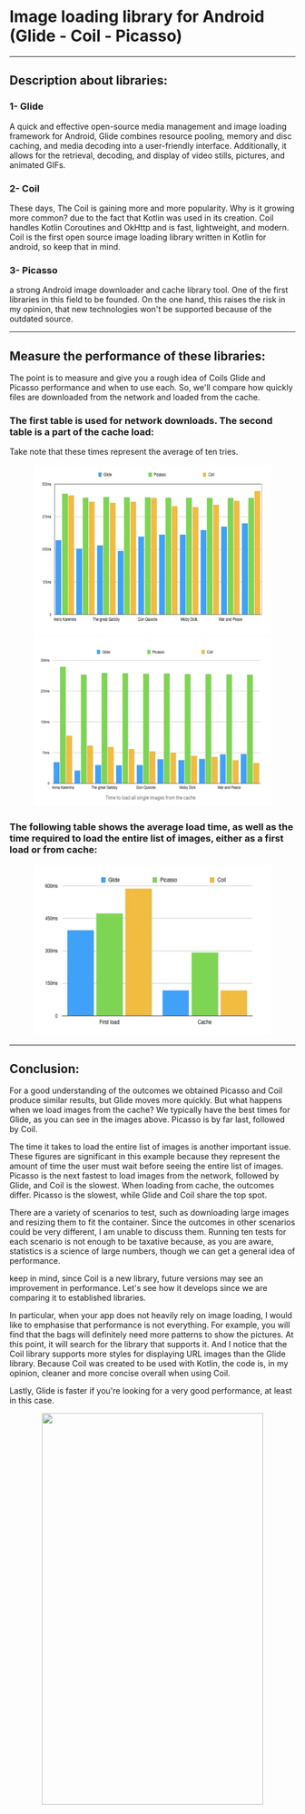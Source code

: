 # Image loading library for Android (Glide - Coil - Picasso)

***
## Description about libraries:

### 1- Glide
A quick and effective open-source media management and image loading framework for Android, Glide combines resource pooling, memory and disc caching, and media decoding into a user-friendly interface. Additionally, it allows for the retrieval, decoding, and display of video stills, pictures, and animated GIFs.

### 2- Coil
These days, The Coil is gaining more and more popularity. Why is it growing more common? due to the fact that Kotlin was used in its creation. Coil handles Kotlin Coroutines and OkHttp and is fast, lightweight, and modern. Coil is the first open source image loading library written in Kotlin for android, so keep that in mind.

### 3- Picasso
a strong Android image downloader and cache library tool. One of the first libraries in this field to be founded. On the one hand, this raises the risk in my opinion, that new technologies won't be supported because of the outdated source.
***

## Measure the performance of these libraries:

The point is to measure and give you a rough idea of Coils Glide and Picasso performance and when to use each. So, we'll compare how quickly files are downloaded from the network and loaded from the cache.


### The first table is used for network downloads. The second table is a part of the cache load:
Take note that these times represent the average of ten tries.

<p href="url" align="center"  >
  <img src="https://github.com/AhmedSamirScience/image_loading_android_libraries_glide_coil_picasso/blob/master/pic1.png" height="300" width="420"  />
 <img src="https://github.com/AhmedSamirScience/image_loading_android_libraries_glide_coil_picasso/blob/master/pic2.png"   height="300" width="420" /> 
</p>

### The following table shows the average load time, as well as the time required to load the entire list of images, either as a first load or from cache:
<p href="url"  align="center" ><img src="https://github.com/AhmedSamirScience/image_loading_android_libraries_glide_coil_picasso/blob/master/pic3.png" height="300" width="420" ></p>

***
## Conclusion:
For a good understanding of the outcomes we obtained Picasso and Coil produce similar results, but Glide moves more quickly. But what happens when we load images from the cache? We typically have the best times for Glide, as you can see in the images above. Picasso is by far last, followed by Coil.

The time it takes to load the entire list of images is another important issue. These figures are significant in this example because they represent the amount of time the user must wait before seeing the entire list of images. Picasso is the next fastest to load images from the network, followed by Glide, and Coil is the slowest. When loading from cache, the outcomes differ. Picasso is the slowest, while Glide and Coil share the top spot.

There are a variety of scenarios to test, such as downloading large images and resizing them to fit the container. Since the outcomes in other scenarios could be very different, I am unable to discuss them. Running ten tests for each scenario is not enough to be taxative because, as you are aware, statistics is a science of large numbers, though we can get a general idea of performance.

keep in mind, since Coil is a new library, future versions may see an improvement in performance. Let's see how it develops since we are comparing it to established libraries.

In particular, when your app does not heavily rely on image loading, I would like to emphasise that performance is not everything. For example, you will find that the bags will definitely need more patterns to show the pictures. At this point, it will search for the library that supports it. And I notice that the Coil library supports more styles for displaying URL images than the Glide library. Because Coil was created to be used with Kotlin, the code is, in my opinion, cleaner and more concise overall when using Coil.

Lastly, Glide is faster if you're looking for a very good performance, at least in this case.
 

<p href="url"  align="center" ><img src="https://github.com/AhmedSamirScience/Image_loading_android_libraries_glide_coil_picasso/blob/master/gif1.gif" height="690" width="390" ></p>


